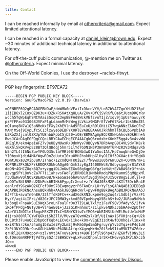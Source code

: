 ```yaml
---
title: Contact
---
```


<div class="post col-xs-12">

I can be reached informally by email at
<othercriteria@gmail.com>. Expect limited attentional latency.

I can be reached in a formal capacity at
<daniel_klein@brown.edu>. Expect ~30 minutes of additional technical
latency in additional to attentional latency.

For off-the-cuff public communication, @-mention me on Twitter as
[\@othercriteria](https://www.twitter.com/othercriteria). Expect
minimal latency.

On the Off-World Colonies, I use the destroyer ~racleb-fitwyt.

-----

PGP key fingerprint: BF97EA72

    -----BEGIN PGP PUBLIC KEY BLOCK-----
    Version: GnuPG/MacGPG2 v2.0.19 (Darwin)

    mQENBFE6Q2gBCADGFRNOaE/dmWMk0dVEaiIxDkcnVYV/LnR7bVAZZgoYHUD215pf
    1ijIB6xl2C8x0Z9K3u+H3ZN/RSKAtXqHLuA/ZXv+DfCjSVRKfLOa6tJUcmDRQrRv
    wcch5TqWpEqhSNCVAaiSGsqRC3epBBFAd8WckVEfzvuT1jZ/xqv9j1pUz4awuy/K
    pzPfPPxo933068JVFxPlgLdammMrMsWvgjLVkiz9MGFrEfVeF67RvLr1bk5RmZEl
    nQluvq8N7w1Q5aNMeKxEFXy2XhEVlnAd5FEaCxU/R9lGHiiC57wqANNzZA6eCFnZ
    MANjMSej9IypLfcSC13lzwye6DEBPYXURlEVABEBAAG0JkRhbmllbCBLbGVpbiA8
    b3RoZXJjcml0ZXJpYUBnbWFpbC5jb20+iQE/BBMBAgApBQJROkNoAhsvBQkHhh+A
    BwsJCAcDAgEGFQgCCQoLBBYCAwECHgECF4AACgkQ6rodxb+X6nKF5ggAvBx4svWW
    JREqlM/ekm4peiWFZ7v0eUByNUwxR/OdnWyv7UBQyvN7DRbAvpGBC4VL9dvTK8/k
    vBXhl5kQKVvpEz8BT3QlQBdqj5hmr5LlYd7GDN1N3P3WnBMVTGPHzR2VJMdqavRb
    b5n2TL4tI6NoZuvYFGUQ35utaYMRl0BfBONb3wO1Yw5ocIAl/Hp7nwqNneGvDjDe
    YI0byxKjdid4MAYWgwRDnZeUutoI0+uOMHJhokHHpGlHyO1IHf39XOAciH+YBgW8
    P0mtJ8xaU2VipJuM/ITnac71ZcndQNTKOiE2T7fN9wsIu0br6WuDZn+CONmGrm+1
    4QPNRiZPkQkXFrkBDQRROkNoAQgA0nGmh3zyBgJI400EWcB/0dbyxgwgbr81AYk8
    doON+4GHCZOqk6Q7x+yzggiDLJmUwZEGu08q6qpG6YgzleN4t+EVABA98r3f+n4s
    ppvgp5PYL8nVcZa7F71L1ahsvsFWdFy1BRNB1R1NNbkRmdqPRpMkummS5qMQpxMl
    r3UdwRwVQlNOSXBEADw0B/NkeoSWzebhA0nUvfI8gdjVkg4JxSQY8Ag5iuRljl+U
    AaODToSNfB9EsU2DhPdx6RIHk6FypgIrXeuf+zfYhRdJ0SkM2Fc4KIt75DrhRn4E
    canlrdY9GzWKO2XEFcf0UmS78EwqmgyzrP6FAoEn/L8+YyFisQARAQABiQJEBBgB
    AgAPBQJROkNoAhsuBQkHhh+AASkJEOq6HcW/l+pywF0gBBkBAgAGBQJROkNoAAoJ
    EJFftb+avuTn0n8H/33lTfdK0FCv+kudXGdkRN3ukpAe9qg2uq4/iSdbljrVz/F1
    Hy/Y/aqt4iIFrL/d82GrJFC70MW3yxkmdE0VIpmMayqX5BchS+fw2/JURbu9dMch
    k/3ogB+FnpWKSuI9WgXSroLnToalFrOo3TI9LWLTxlYz1FeVF9QVJfAdyh5/2fvA
    iRoFfPPdg+NGTyJW+Vl4aeE0I+jJZzGiKFmhmst/z1lpkveNDkJJSbHAew2pOfFY
    sAeYG1JNOIle15mguMSXZM1TxC+S8NYK3tw7cYMO6+WbRIMStUeWEtMutUv1oMdP
    d1j+sX80RlTCYwFQGkziSbZllV/MUvzWTQvmW2s7/Qf/UjInWx1SfXHjnsCq+U2k
    bUL8th37u4oQCZJbpOdfKqb4LECv0/i1ko+k0m+VEgE31zdt4wfOJUhoi/l1mx+R
    exiRTNSrJkn/34uAg1b8wIezPy2Lm2j9vMaG0pd5mGFgruyrpYv53Yqi+SP4q1uW
    2kPL3NYCO9kr9usOGLH4h9KsPkXNUAtfqrX4geqMrHm20l3ek9ItuM5KTE4Z6drz
    qrHkl28/KM9opoV+xzl/nVt3ATvuVaBrUsr499Fj5fjl96hp43VHZGHfVjONy3Lj
    QufDAsGmNRFPTjVdTSySGZrJSBH5bY+qLxFuoIQhpnl1r5K+CHGvvp5JKViGXczG
    JQ==
    =NwxU
    -----END PGP PUBLIC KEY BLOCK-----

<div id="disqus_thread"></div>
<script type="text/javascript">
    /* * * CONFIGURATION VARIABLES * * */
    var disqus_shortname = 'mesokurtosis';
    var disqus_identifier = '$path$';
    var disqus_title = '$title$';
    var disqus_url = 'http://mesokurtosis.com$url$';

    /* * * DON'T EDIT BELOW THIS LINE * * */ (function() { var dsq =
    document.createElement('script'); dsq.type = 'text/javascript';
    dsq.async = true; dsq.src = '//' + disqus_shortname +
    '.disqus.com/embed.js'; (document.getElementsByTagName('head')[0]
    || document.getElementsByTagName('body')[0]).appendChild(dsq);
    })();
</script>
<noscript>Please enable JavaScript to view
the <a href="https://disqus.com/?ref_noscript" rel="nofollow">comments
powered by Disqus.</a></noscript>

</div>